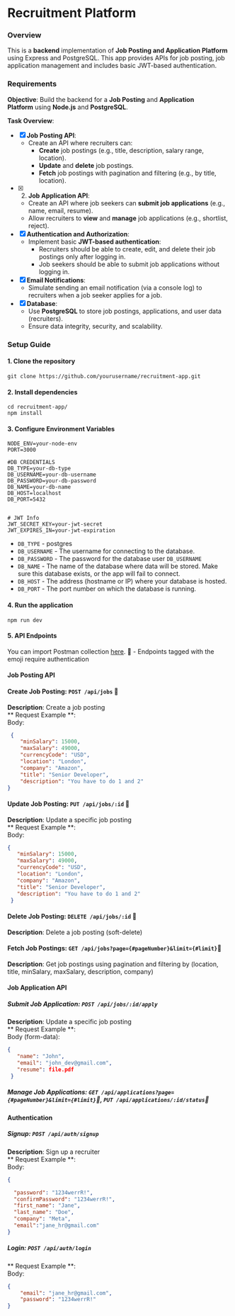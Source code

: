# Recruitment Platform

### Overview
This is a **backend** implementation of **Job Posting and Application Platform** using Express and PostgreSQL. 
This app provides APIs for job posting, job application management and includes basic JWT-based authentication.
### Requirements
**Objective**: Build the backend for a **Job Posting** and **Application Platform** using **Node.js** and **PostgreSQL**.

**Task Overview**:
- [x] **Job Posting API**:
    - Create an API where recruiters can:
        - **Create** job postings (e.g., title, description, salary range, location).
        - **Update** and **delete** job postings.
        - **Fetch** job postings with pagination and filtering (e.g., by title, location).
- [x] 2. **Job Application API**:
    - Create an API where job seekers can **submit job applications** (e.g., name, email, resume).
    - Allow recruiters to **view** and **manage** job applications (e.g., shortlist, reject).
- [x] **Authentication and Authorization**:
    - Implement basic **JWT-based authentication**:
        - Recruiters should be able to create, edit, and delete their job postings only after logging in.
        - Job seekers should be able to submit job applications without logging in.
- [x] **Email Notifications**:
    - Simulate sending an email notification (via a console log) to recruiters when a job seeker applies for a job.
- [x] **Database**:
    - Use **PostgreSQL** to store job postings, applications, and user data (recruiters).
    - Ensure data integrity, security, and scalability.
### Setup Guide 
#### 1. Clone the repository
```
git clone https://github.com/yourusername/recruitment-app.git
```
#### 2. Install dependencies
```
cd recruitment-app/
npm install
```
#### 3. Configure Environment Variables
```
NODE_ENV=your-node-env
PORT=3000

#DB CREDENTIALS
DB_TYPE=your-db-type 
DB_USERNAME=your-db-username
DB_PASSWORD=your-db-password
DB_NAME=your-db-name
DB_HOST=localhost
DB_PORT=5432


# JWT Info
JWT_SECRET_KEY=your-jwt-secret
JWT_EXPIRES_IN=your-jwt-expiration
```
- `DB_TYPE` - postgres
- `DB_USERNAME` - The username for connecting to the database. 
- `DB_PASSWORD` - The password for the database user `DB_USERNAME`
- `DB_NAME` - The name of the database where data will be stored. Make sure this database exists, or the app will fail to connect.
- `DB_HOST` -  The address (hostname or IP) where your database is hosted.
- `DB_PORT` - The port number on which the database is running. 
#### 4. Run the application
```
npm run dev
```
#### 5. API Endpoints
You can import Postman collection [here](https://drive.google.com/file/d/1YSdOuDi4-rj2rfXXwL3fCxCiJMZ6ji3Q/view?usp=sharing).
🔐 - Endpoints tagged with the emoji require authentication
#### Job Posting API
#### Create Job Posting: `POST /api/jobs` 🔐
**Description**: Create a job posting\
** Request Example **:\
Body: <br>
  ```json
   {
      "minSalary": 15000,
      "maxSalary": 49000,
      "currencyCode": "USD",
      "location": "London",
      "company": "Amazon",
      "title": "Senior Developer",
      "description": "You have to do 1 and 2"
  }
  ```
#### Update Job Posting: `PUT /api/jobs/:id` 🔐
**Description**: Update a specific job posting\
** Request Example **:\
Body: <br>
  ```json
  {
     "minSalary": 15000,
     "maxSalary": 49000,
     "currencyCode": "USD",
     "location": "London",
     "company": "Amazon",
     "title": "Senior Developer",
     "description": "You have to do 1 and 2"
   }
  ```
#### Delete Job Posting: `DELETE /api/jobs/:id` 🔐
**Description**: Delete a job posting (soft-delete)

#### Fetch Job Postings: `GET /api/jobs?page={#pageNumber}&limit={#limit}`🔐
**Description**: Get job postings using pagination and filtering by (location, title, minSalary, maxSalary, description, company)
  
#### Job Application API
##### Submit Job Application: `POST /api/jobs/:id/apply`
**Description**: Update a specific job posting\
** Request Example **:\
Body (form-data): <br>
  ```json
  {
     "name": "John",
     "email": "john_dev@gmail.com",
     "resume": file.pdf
   }
  ```
##### Manage Job Applications: `GET /api/applications?page={#pageNumber}&limit={#limit}`🔐, `PUT /api/applications/:id/status`🔐
#### Authentication
##### Signup: `POST /api/auth/signup`
**Description**: Sign up a recruiter\
** Request Example **:\
Body: <br>
  ```json
{

    "password": "1234werrR!",
    "confirmPassword": "1234werrR!",
    "first_name": "Jane",
    "last_name": "Doe",
    "company": "Meta",
    "email":"jane_hr@gmail.com"
}
```
##### Login: `POST /api/auth/login`
** Request Example **:\
Body: <br>
```json
{
    "email": "jane_hr@gmail.com",
    "password": "1234werrR!"
}
```
